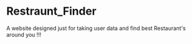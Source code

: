 # Restraunt_Finder
A website designed just for taking user data and find best Restaurant's around you !!!

